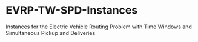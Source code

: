 # EVRP-TW-SPD-Instances
Instances for the Electric Vehicle Routing Problem with Time Windows and Simultaneous Pickup and Deliveries
